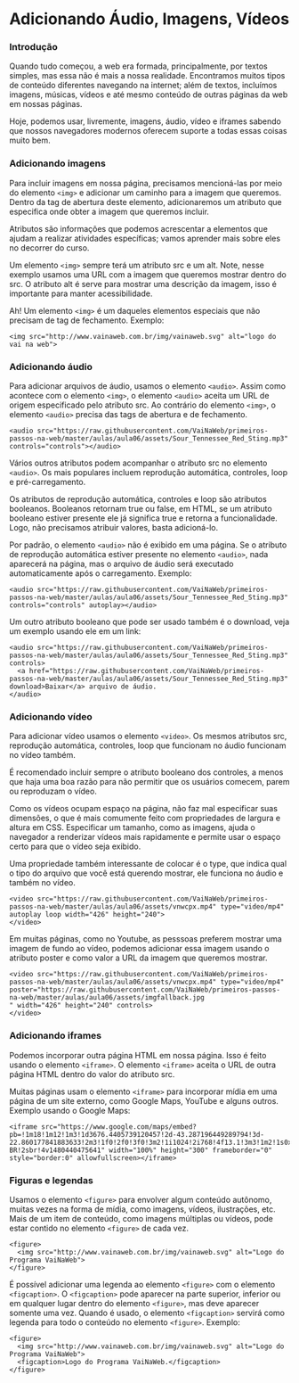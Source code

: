 # Adicionando Áudio, Imagens, Vídeos

### Introdução

Quando tudo começou, a web era formada, principalmente, por textos simples, mas essa não é mais a nossa realidade. Encontramos muitos tipos de conteúdo diferentes navegando na internet; além de textos, incluímos imagens, músicas, vídeos e até mesmo conteúdo de outras páginas da web em nossas páginas.

Hoje, podemos usar, livremente, imagens, áudio, vídeo e iframes sabendo que nossos navegadores modernos oferecem suporte a todas essas coisas muito bem.

### Adicionando imagens

Para incluir imagens em nossa página, precisamos mencioná-las por meio do elemento `<img>` e adicionar um caminho para a imagem que queremos. Dentro da tag de abertura deste elemento, adicionaremos um atributo que especifica onde obter a imagem que queremos incluir.

Atributos são informações que podemos acrescentar a elementos que ajudam a realizar atividades específicas; vamos aprender mais sobre eles no decorrer do curso.

Um elemento `<img>` sempre terá um atributo src e um alt. Note, nesse exemplo usamos uma URL com a imagem que queremos mostrar dentro do src. O atributo alt é serve para mostrar uma descrição da imagem, isso é importante para manter acessibilidade.

Ah! Um elemento `<img>` é um daqueles elementos especiais que não precisam de tag de fechamento. Exemplo:

```markup
<img src="http://www.vainaweb.com.br/img/vainaweb.svg" alt="logo do vai na web">
```

### Adicionando áudio

Para adicionar arquivos de áudio, usamos o elemento `<audio>`. Assim como acontece com o elemento `<img>`, o elemento `<audio>` aceita um URL de origem especificado pelo atributo src. Ao contrário do elemento `<img>`, o elemento `<audio>` precisa das tags de abertura e de fechamento.

```markup
<audio src="https://raw.githubusercontent.com/VaiNaWeb/primeiros-passos-na-web/master/aulas/aula06/assets/Sour_Tennessee_Red_Sting.mp3" controls="controls"></audio>
```

Vários outros atributos podem acompanhar o atributo src no elemento `<audio>`. Os mais populares incluem reprodução automática, controles, loop e pré-carregamento.

Os atributos de reprodução automática, controles e loop são atributos booleanos. Booleanos retornam true ou false, em HTML, se um atributo booleano estiver presente ele já significa true e retorna a funcionalidade. Logo, não precisamos atribuir valores, basta adicioná-lo.

Por padrão, o elemento `<audio>` não é exibido em uma página. Se o atributo de reprodução automática estiver presente no elemento `<audio>`, nada aparecerá na página, mas o arquivo de áudio será executado automaticamente após o carregamento. Exemplo:

```markup
<audio src="https://raw.githubusercontent.com/VaiNaWeb/primeiros-passos-na-web/master/aulas/aula06/assets/Sour_Tennessee_Red_Sting.mp3" controls="controls" autoplay></audio>
```

Um outro atributo booleano que pode ser usado também é o download, veja um exemplo usando ele em um link:

```markup
<audio src="https://raw.githubusercontent.com/VaiNaWeb/primeiros-passos-na-web/master/aulas/aula06/assets/Sour_Tennessee_Red_Sting.mp3" controls>
  <a href="https://raw.githubusercontent.com/VaiNaWeb/primeiros-passos-na-web/master/aulas/aula06/assets/Sour_Tennessee_Red_Sting.mp3" download>Baixar</a> arquivo de áudio.
</audio>
```

### Adicionando vídeo

Para adicionar vídeo usamos o elemento `<video>`. Os mesmos atributos src, reprodução automática, controles, loop que funcionam no áudio funcionam no vídeo também.

É recomendado incluir sempre o atributo booleano dos controles, a menos que haja uma boa razão para não permitir que os usuários comecem, parem ou reproduzam o vídeo.

Como os vídeos ocupam espaço na página, não faz mal especificar suas dimensões, o que é mais comumente feito com propriedades de largura e altura em CSS. Especificar um tamanho, como as imagens, ajuda o navegador a renderizar vídeos mais rapidamente e permite usar o espaço certo para que o vídeo seja exibido.

Uma propriedade também interessante de colocar é o type, que indica qual o tipo do arquivo que você está querendo mostrar, ele funciona no áudio e também no vídeo.

```markup
<video src="https://raw.githubusercontent.com/VaiNaWeb/primeiros-passos-na-web/master/aulas/aula06/assets/vnwcpx.mp4" type="video/mp4" autoplay loop width="426" height="240">
</video>
```

Em muitas páginas, como no Youtube, as pesssoas preferem mostrar uma imagem de fundo ao vídeo, podemos adicionar essa imagem usando o atributo poster e como valor a URL da imagem que queremos mostrar.

```markup
<video src="https://raw.githubusercontent.com/VaiNaWeb/primeiros-passos-na-web/master/aulas/aula06/assets/vnwcpx.mp4" type="video/mp4" poster="https://raw.githubusercontent.com/VaiNaWeb/primeiros-passos-na-web/master/aulas/aula06/assets/imgfallback.jpg
" width="426" height="240" controls>
</video>
```

### Adicionando iframes

Podemos incorporar outra página HTML em nossa página. Isso é feito usando o elemento `<iframe>`. O elemento `<iframe>` aceita o URL de outra página HTML dentro do valor do atributo src.

Muitas páginas usam o elemento `<iframe>` para incorporar mídia em uma página de um site externo, como Google Maps, YouTube e alguns outros. Exemplo usando o Google Maps:

```markup
<iframe src="https://www.google.com/maps/embed?pb=!1m18!1m12!1m3!1d3676.4405739120457!2d-43.287196449289794!3d-22.860177841883633!2m3!1f0!2f0!3f0!3m2!1i1024!2i768!4f13.1!3m3!1m2!1s0x997c7b48e047c7%3A0x75e759ff43f554c9!2sEDUCAP!5e0!3m2!1spt-BR!2sbr!4v1480440475641" width="100%" height="300" frameborder="0" style="border:0" allowfullscreen></iframe>
```

### Figuras e legendas

Usamos o elemento `<figure>` para envolver algum conteúdo autônomo, muitas vezes na forma de mídia, como imagens, vídeos, ilustrações, etc. Mais de um item de conteúdo, como imagens múltiplas ou vídeos, pode estar contido no elemento `<figure>` de cada vez.

```markup
<figure>
  <img src="http://www.vainaweb.com.br/img/vainaweb.svg" alt="Logo do Programa VaiNaWeb">
</figure>
```

É possível adicionar uma legenda ao elemento `<figure>` com o elemento `<figcaption>`. O `<figcaption>` pode aparecer na parte superior, inferior ou em qualquer lugar dentro do elemento `<figure>`, mas deve aparecer somente uma vez. Quando é usado, o elemento `<figcaption>` servirá como legenda para todo o conteúdo no elemento `<figure>`. Exemplo:

```markup
<figure>
  <img src="http://www.vainaweb.com.br/img/vainaweb.svg" alt="Logo do Programa VaiNaWeb">
  <figcaption>Logo do Programa VaiNaWeb.</figcaption>
</figure>
```

